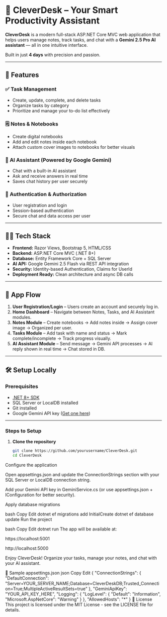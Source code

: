 # 🧠 CleverDesk – Your Smart Productivity Assistant

**CleverDesk** is a modern full-stack ASP.NET Core MVC web application that helps users manage notes, track tasks, and chat with a **Gemini 2.5 Pro AI assistant** — all in one intuitive interface.  

Built in just **4 days** with precision and passion.

---

## 🚀 Features

### ✅ **Task Management**
- Create, update, complete, and delete tasks  
- Organize tasks by category  
- Prioritize and manage your to-do list effectively  

### 🗒️ **Notes & Notebooks**
- Create digital notebooks  
- Add and edit notes inside each notebook  
- Attach custom cover images to notebooks for better visuals  

### 💬 **AI Assistant (Powered by Google Gemini)**
- Chat with a built-in AI assistant  
- Ask and receive answers in real time  
- Saves chat history per user securely  

### 🔐 **Authentication & Authorization**
- User registration and login  
- Session-based authentication  
- Secure chat and data access per user  

---

## 🧑‍💻 Tech Stack
- **Frontend:** Razor Views, Bootstrap 5, HTML/CSS  
- **Backend:** ASP.NET Core MVC (.NET 8+)  
- **Database:** Entity Framework Core + SQL Server  
- **AI API:** Google Gemini 2.5 Flash via REST API integration  
- **Security:** Identity-based Authentication, Claims for UserId  
- **Deployment Ready:** Clean architecture and async DB calls  

---

## 🔁 App Flow
1. **User Registration/Login** – Users create an account and securely log in.  
2. **Home Dashboard** – Navigate between Notes, Tasks, and AI Assistant modules.  
3. **Notes Module** – Create notebooks → Add notes inside → Assign cover image → Organized per user.  
4. **Tasks Module** – Add task with name and status → Mark complete/incomplete → Track progress visually.  
5. **AI Assistant Module** – Send message → Gemini API processes → AI reply shown in real time → Chat stored in DB.  

---

## 🛠️ Setup Locally

### **Prerequisites**
- [.NET 8+ SDK](https://dotnet.microsoft.com/download)  
- SQL Server or LocalDB installed  
- Git installed  
- Google Gemini API key ([Get one here](https://aistudio.google.com/app/apikey))  

---

### **Steps to Setup**
1. **Clone the repository**
   ```bash
   git clone https://github.com/yourusername/CleverDesk.git
   cd CleverDesk
Configure the application

Open appsettings.json and update the ConnectionStrings section with your SQL Server or LocalDB connection string.

Add your Gemini API key in GeminiService.cs (or use appsettings.json + IConfiguration for better security).

Apply database migrations

bash
Copy
Edit
dotnet ef migrations add InitialCreate
dotnet ef database update
Run the project

bash
Copy
Edit
dotnet run
The app will be available at:

https://localhost:5001

http://localhost:5000

Enjoy CleverDesk!
Organize your tasks, manage your notes, and chat with your AI assistant.

📂 Sample appsettings.json
json
Copy
Edit
{
  "ConnectionStrings": {
    "DefaultConnection": "Server=YOUR_SERVER_NAME;Database=CleverDeskDB;Trusted_Connection=True;MultipleActiveResultSets=true"
  },
  "GeminiApiKey": "YOUR_API_KEY_HERE",
  "Logging": {
    "LogLevel": {
      "Default": "Information",
      "Microsoft.AspNetCore": "Warning"
    }
  },
  "AllowedHosts": "*"
}
📜 License
This project is licensed under the MIT License - see the LICENSE file for details.
